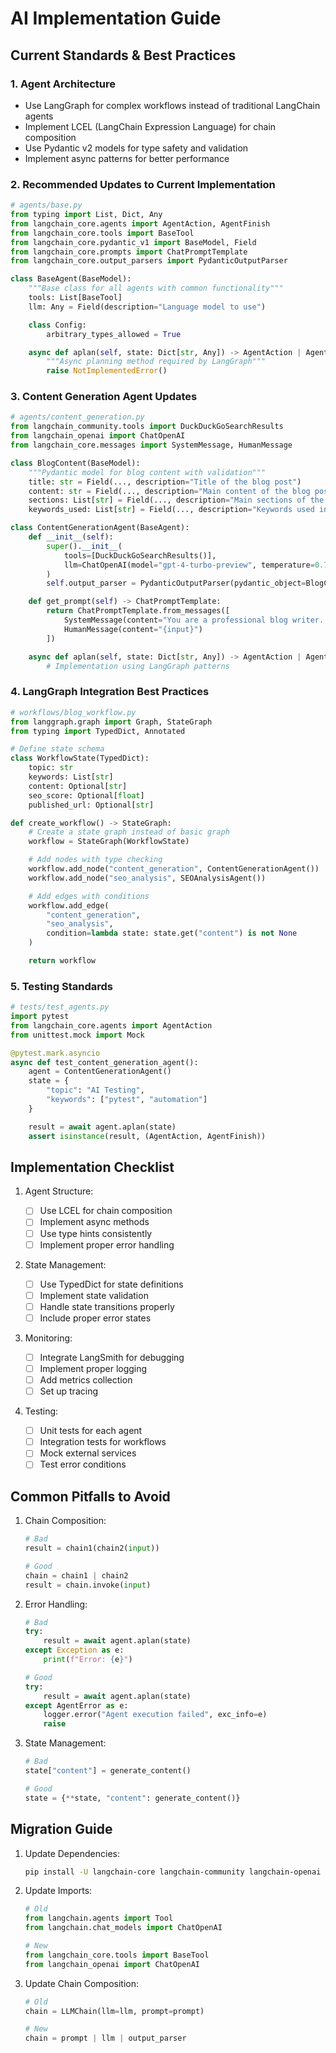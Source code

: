 # AI Implementation Guide

## Current Standards & Best Practices

### 1. Agent Architecture

- Use LangGraph for complex workflows instead of traditional LangChain agents
- Implement LCEL (LangChain Expression Language) for chain composition
- Use Pydantic v2 models for type safety and validation
- Implement async patterns for better performance

### 2. Recommended Updates to Current Implementation

```python
# agents/base.py
from typing import List, Dict, Any
from langchain_core.agents import AgentAction, AgentFinish
from langchain_core.tools import BaseTool
from langchain_core.pydantic_v1 import BaseModel, Field
from langchain_core.prompts import ChatPromptTemplate
from langchain_core.output_parsers import PydanticOutputParser

class BaseAgent(BaseModel):
    """Base class for all agents with common functionality"""
    tools: List[BaseTool]
    llm: Any = Field(description="Language model to use")

    class Config:
        arbitrary_types_allowed = True

    async def aplan(self, state: Dict[str, Any]) -> AgentAction | AgentFinish:
        """Async planning method required by LangGraph"""
        raise NotImplementedError()
```

### 3. Content Generation Agent Updates

```python
# agents/content_generation.py
from langchain_community.tools import DuckDuckGoSearchResults
from langchain_openai import ChatOpenAI
from langchain_core.messages import SystemMessage, HumanMessage

class BlogContent(BaseModel):
    """Pydantic model for blog content with validation"""
    title: str = Field(..., description="Title of the blog post")
    content: str = Field(..., description="Main content of the blog post")
    sections: List[str] = Field(..., description="Main sections of the blog post")
    keywords_used: List[str] = Field(..., description="Keywords used in the content")

class ContentGenerationAgent(BaseAgent):
    def __init__(self):
        super().__init__(
            tools=[DuckDuckGoSearchResults()],
            llm=ChatOpenAI(model="gpt-4-turbo-preview", temperature=0.7)
        )
        self.output_parser = PydanticOutputParser(pydantic_object=BlogContent)

    def get_prompt(self) -> ChatPromptTemplate:
        return ChatPromptTemplate.from_messages([
            SystemMessage(content="You are a professional blog writer..."),
            HumanMessage(content="{input}")
        ])

    async def aplan(self, state: Dict[str, Any]) -> AgentAction | AgentFinish:
        # Implementation using LangGraph patterns
```

### 4. LangGraph Integration Best Practices

```python
# workflows/blog_workflow.py
from langgraph.graph import Graph, StateGraph
from typing import TypedDict, Annotated

# Define state schema
class WorkflowState(TypedDict):
    topic: str
    keywords: List[str]
    content: Optional[str]
    seo_score: Optional[float]
    published_url: Optional[str]

def create_workflow() -> StateGraph:
    # Create a state graph instead of basic graph
    workflow = StateGraph(WorkflowState)

    # Add nodes with type checking
    workflow.add_node("content_generation", ContentGenerationAgent())
    workflow.add_node("seo_analysis", SEOAnalysisAgent())

    # Add edges with conditions
    workflow.add_edge(
        "content_generation",
        "seo_analysis",
        condition=lambda state: state.get("content") is not None
    )

    return workflow
```

### 5. Testing Standards

```python
# tests/test_agents.py
import pytest
from langchain_core.agents import AgentAction
from unittest.mock import Mock

@pytest.mark.asyncio
async def test_content_generation_agent():
    agent = ContentGenerationAgent()
    state = {
        "topic": "AI Testing",
        "keywords": ["pytest", "automation"]
    }

    result = await agent.aplan(state)
    assert isinstance(result, (AgentAction, AgentFinish))
```

## Implementation Checklist

1. Agent Structure:

   - [ ] Use LCEL for chain composition
   - [ ] Implement async methods
   - [ ] Use type hints consistently
   - [ ] Implement proper error handling

2. State Management:

   - [ ] Use TypedDict for state definitions
   - [ ] Implement state validation
   - [ ] Handle state transitions properly
   - [ ] Include proper error states

3. Monitoring:

   - [ ] Integrate LangSmith for debugging
   - [ ] Implement proper logging
   - [ ] Add metrics collection
   - [ ] Set up tracing

4. Testing:
   - [ ] Unit tests for each agent
   - [ ] Integration tests for workflows
   - [ ] Mock external services
   - [ ] Test error conditions

## Common Pitfalls to Avoid

1. Chain Composition:

   ```python
   # Bad
   result = chain1(chain2(input))

   # Good
   chain = chain1 | chain2
   result = chain.invoke(input)
   ```

2. Error Handling:

   ```python
   # Bad
   try:
       result = await agent.aplan(state)
   except Exception as e:
       print(f"Error: {e}")

   # Good
   try:
       result = await agent.aplan(state)
   except AgentError as e:
       logger.error("Agent execution failed", exc_info=e)
       raise
   ```

3. State Management:

   ```python
   # Bad
   state["content"] = generate_content()

   # Good
   state = {**state, "content": generate_content()}
   ```

## Migration Guide

1. Update Dependencies:

   ```bash
   pip install -U langchain-core langchain-community langchain-openai langgraph
   ```

2. Update Imports:

   ```python
   # Old
   from langchain.agents import Tool
   from langchain.chat_models import ChatOpenAI

   # New
   from langchain_core.tools import BaseTool
   from langchain_openai import ChatOpenAI
   ```

3. Update Chain Composition:

   ```python
   # Old
   chain = LLMChain(llm=llm, prompt=prompt)

   # New
   chain = prompt | llm | output_parser
   ```
